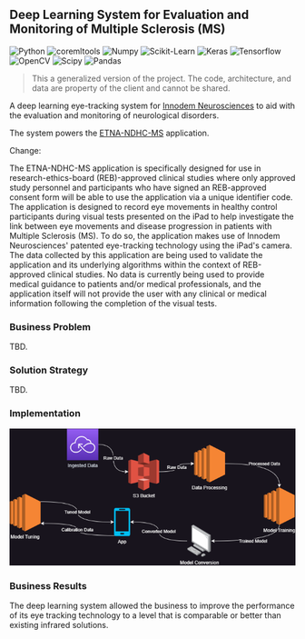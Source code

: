 ## Deep Learning System for Evaluation and Monitoring of Multiple Sclerosis (MS)

![Python](https://img.shields.io/badge/-Python-000000?style=flat&logo=Python)
![coremltools](https://img.shields.io/badge/-coremltools-000000?style=flat&logo=Coremltools)
![Numpy](https://img.shields.io/badge/-Numpy-000000?style=flat&logo=Numpy)
![Scikit-Learn](https://img.shields.io/badge/-Scikit.Learn-000000?style=flat&logo=Scikit-Learn)
![Keras](https://img.shields.io/badge/-Keras-000000?style=flat&logo=Keras)
![Tensorflow](https://img.shields.io/badge/-Tensorflow-000000?style=flat&logo=Tensorflow)
![OpenCV](https://img.shields.io/badge/-OpenCV-000000?style=flat&logo=OpenCV)
![Scipy](https://img.shields.io/badge/-Scipy-000000?style=flat&logo=Scipy)
![Pandas](https://img.shields.io/badge/-Pandas-000000?style=flat&logo=Pandas)

> This a generalized version of the project. The code, architecture, and data are property of the client and cannot be shared.

A deep learning eye-tracking system for [Innodem Neurosciences](https://innodemneurosciences.com/) to aid with the 
evaluation and monitoring of neurological disorders.

The system powers the [ETNA-NDHC-MS](https://apps.apple.com/us/app/etna-ndhc-ms/id1575499467) application.


Change:

The ETNA-NDHC-MS application is specifically designed for use in research-ethics-board (REB)-approved clinical studies 
where only approved study personnel and participants who have signed an REB-approved consent form will be able to use 
the application via a unique identifier code. The application is designed to record eye movements in healthy control 
participants during visual tests presented on the iPad to help investigate the link between eye movements and disease 
progression in patients with Multiple Sclerosis (MS). To do so, the application makes use of Innodem Neurosciences' 
patented eye-tracking technology using the iPad's camera. The data collected by this application are being used to 
validate the application and its underlying algorithms within the context of REB-approved clinical studies. No data is 
currently being used to provide medical guidance to patients and/or medical professionals, and the application itself 
will not provide the user with any clinical or medical information following the completion of the visual tests.

### Business Problem

TBD.

### Solution Strategy

TBD.

### Implementation

<img src="https://github.com/danvargg/danvargg/blob/main/docs/projects/pigio/images/data_flow.png">

### Business Results

The deep learning system allowed the business to improve the performance of its eye  tracking technology to a level 
that is comparable or better than existing infrared solutions.
